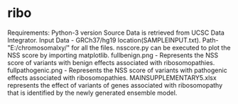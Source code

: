 # ribo
Requirements:
Python-3 version
Source Data is retrieved from UCSC Data Integrator.
Input Data - GRCh37/hg19 location(SAMPLEINPUT.txt). 
Path-"E:/chromosomalxy/" for all the files.
nsscore.py can be executed to plot the NSS score by importing matplotlib.
fullbenign.png - Represents the NSS score of variants with benign effects associated with ribosomopathies.
fullpathogenic.png - Represents the NSS score of variants with pathogenic effects associated with ribosomopathies.
MAINSUPPLEMENTARY5.xlsx represents the effect of variants of genes associated with ribosomopathy that is identified by the newly generated ensemble model.
